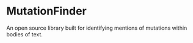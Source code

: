 # MutationFinder
An open source library built for identifying mentions of mutations within bodies of text.

